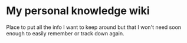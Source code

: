 # My personal knowledge wiki

Place to put all the info I want to keep around but that I won't need soon enough to easily remember or track down again.

